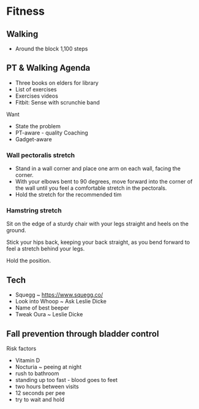 # Fitness

## Walking

* Around the block 1,100 steps

## PT & Walking Agenda

* Three books on elders for library
* List of exercises
* Exercises videos
* Fitbit: Sense with scrunchie band

Want

* State the problem
* PT-aware - quality Coaching
* Gadget-aware

### Wall pectoralis stretch

* Stand in a wall corner and place one arm on each wall, facing the corner.
* With your elbows bent to 90 degrees, move forward into the corner of the wall until you feel a comfortable stretch in the pectorals.
* Hold the stretch for the recommended tim


### Hamstring stretch

Sit on the edge of a sturdy chair with your legs straight and heels on the ground.

Stick your hips back, keeping your back straight, as you bend forward to feel a stretch behind your legs.

Hold the position.


## Tech

* Squegg ~ https://www.squegg.co/
* Look into Whoop ~ Ask Leslie Dicke
* Name of best beeper
* Tweak Oura ~ Leslie Dicke


## Fall prevention through bladder control

Risk factors

* Vitamin D
* Nocturia ~ peeing at night
* rush to bathroom
* standing up too fast - blood goes to feet
* two hours between visits
* 12 seconds per pee
* try to wait and hold